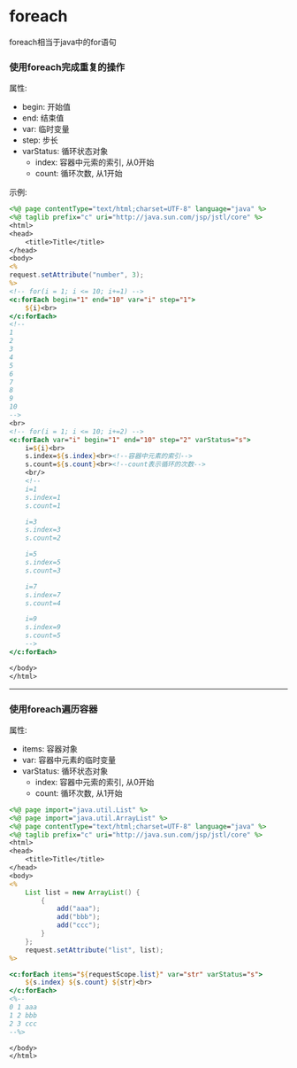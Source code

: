 # foreach

foreach相当于java中的for语句

### 使用foreach完成重复的操作
属性:
- begin: 开始值
- end: 结束值
- var: 临时变量
- step: 步长
- varStatus: 循环状态对象
  - index: 容器中元索的索引, 从0开始
  - count: 循环次数, 从1开始

示例:  

```jsp
<%@ page contentType="text/html;charset=UTF-8" language="java" %>
<%@ taglib prefix="c" uri="http://java.sun.com/jsp/jstl/core" %>
<html>
<head>
    <title>Title</title>
</head>
<body>
<%
request.setAttribute("number", 3);
%>
<!-- for(i = 1; i <= 10; i+=1) -->
<c:forEach begin="1" end="10" var="i" step="1">
    ${i}<br>
</c:forEach>
<!--
1
2
3
4
5
6
7
8
9
10
-->
<br>
<!-- for(i = 1; i <= 10; i+=2) -->
<c:forEach var="i" begin="1" end="10" step="2" varStatus="s">
    i=${i}<br>
    s.index=${s.index}<br><!--容器中元素的索引-->
    s.count=${s.count}<br><!--count表示循环的次数-->
    <br/>
    <!--
    i=1
    s.index=1
    s.count=1

    i=3
    s.index=3
    s.count=2

    i=5
    s.index=5
    s.count=3

    i=7
    s.index=7
    s.count=4

    i=9
    s.index=9
    s.count=5
    -->
</c:forEach>

</body>
</html>
```

----------------------------

### 使用foreach遍历容器 
属性:
- items: 容器对象
- var: 容器中元素的临时变量
- varStatus: 循环状态对象
  - index: 容器中元索的索引, 从0开始
  - count: 循环次数, 从1开始

```jsp
<%@ page import="java.util.List" %>
<%@ page import="java.util.ArrayList" %>
<%@ page contentType="text/html;charset=UTF-8" language="java" %>
<%@ taglib prefix="c" uri="http://java.sun.com/jsp/jstl/core" %>
<html>
<head>
    <title>Title</title>
</head>
<body>
<%
    List list = new ArrayList() {
        {
            add("aaa");
            add("bbb");
            add("ccc");
        }
    };
    request.setAttribute("list", list);
%>

<c:forEach items="${requestScope.list}" var="str" varStatus="s">
    ${s.index} ${s.count} ${str}<br>
</c:forEach>
<%--
0 1 aaa
1 2 bbb
2 3 ccc
--%>

</body>
</html>
```